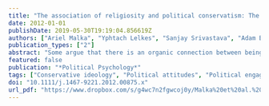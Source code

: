 ```yaml
---
title: "The association of religiosity and political conservatism: The role of political engagement"
date: 2012-01-01
publishDate: 2019-05-30T19:19:04.856619Z
authors: ["Ariel Malka", "Yphtach Lelkes", "Sanjay Srivastava", "Adam B. A.B. Cohen", "D.T. Dale T. D.T. Dale T. Miller"]
publication_types: ["2"]
abstract: "Some argue that there is an organic connection between being religious and being politically conservative. We evaluate an alternative thesis that the relation between religiosity and political conservatism largely results from engagement with political discourse that indicates that these characteristics go together. In a combined sample of national survey respondents from 1996 to 2008, religiosity was associated with conservative positions on a wide range of attitudes and values among the highly politically engaged, but this association was generally weaker or nonexistent among those less engaged with politics. The specific political characteristics for which this pattern existed varied across ethno-religious groups. These results suggest that whether religiosity trans- lates into political conservatism depends to an important degree on level of engagement with political discourse."
featured: false
publication: "*Political Psychology*"
tags: ["Conservative ideology", "Political attitudes", "Political engagement", "Religion", "Social influence"]
doi: "10.1111/j.1467-9221.2012.00875.x"
url_pdf: "https://www.dropbox.com/s/g4wc7n2fgwcoj0y/Malka%20et%20al.%20-%202012%20-%20The%20association%20of%20religiosity%20and%20political%20conservatism%20The%20role%20of%20political%20engagement.pdf?dl=1"
---
```


